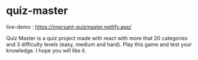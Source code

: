 # quiz-master

live-demo : https://imprsant-quizmaster.netlify.app/

Quiz Master is a quiz project made with react with more that 20 categories and 3 difficulty levels (easy, medium and hard).
Play this game and test your knowledge. I hope you will like it.
